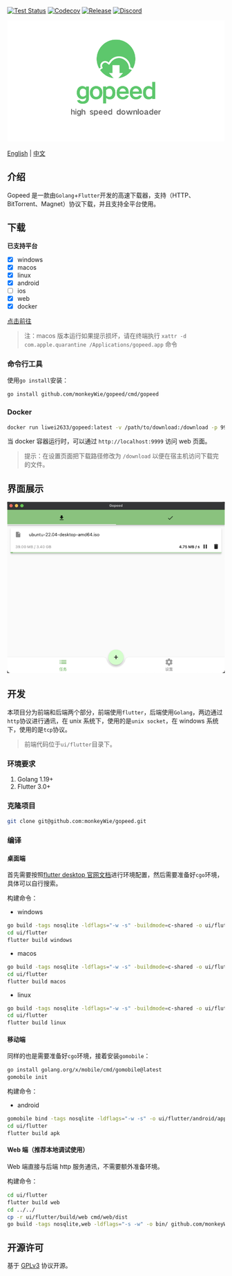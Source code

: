 [![Test Status](https://github.com/monkeyWie/gopeed/workflows/test/badge.svg)](https://github.com/monkeyWie/gopeed/actions?query=workflow%3Atest)
[![Codecov](https://codecov.io/gh/monkeyWie/gopeed/branch/main/graph/badge.svg)](https://codecov.io/gh/monkeyWie/gopeed)
[![Release](https://img.shields.io/github/release/monkeyWie/gopeed.svg?style=flat-square)](https://github.com/monkeyWie/gopeed/releases)
[![Discord](https://img.shields.io/discord/1037992631881449472?label=Discord&logo=discord&style=social)](https://discord.gg/ZUJqJrwCGB)

![](_docs/img/banner.png)

[English](/README.md) | [中文](/README_zh-CN.md)

## 介绍

Gopeed 是一款由`Golang`+`Flutter`开发的高速下载器，支持（HTTP、BitTorrent、Magnet）协议下载，并且支持全平台使用。

## 下载

**已支持平台**

- [x] windows
- [x] macos
- [x] linux
- [x] android
- [ ] ios
- [x] web
- [x] docker

[点击前往](https://github.com/monkeyWie/gopeed/releases/latest)

> 注：macos 版本运行如果提示损坏，请在终端执行 `xattr -d com.apple.quarantine /Applications/gopeed.app` 命令

### 命令行工具

使用`go install`安装：

```bash
go install github.com/monkeyWie/gopeed/cmd/gopeed
```

### Docker

```bash
docker run liwei2633/gopeed:latest -v /path/to/download:/download -p 9999:9999
```

当 docker 容器运行时，可以通过 `http://localhost:9999` 访问 web 页面。
> 提示：在设置页面把下载路径修改为 `/download` 以便在宿主机访问下载完的文件。

## 界面展示

![](_docs/img/ui-demo.png)

## 开发

本项目分为前端和后端两个部分，前端使用`flutter`，后端使用`Golang`，两边通过`http`协议进行通讯，在 unix 系统下，使用的是`unix socket`，在 windows 系统下，使用的是`tcp`协议。

> 前端代码位于`ui/flutter`目录下。

### 环境要求

1. Golang 1.19+
2. Flutter 3.0+

### 克隆项目

```bash
git clone git@github.com:monkeyWie/gopeed.git
```

### 编译

#### 桌面端

首先需要按照[flutter desktop 官网文档](https://docs.flutter.dev/development/platform-integration/desktop)进行环境配置，然后需要准备好`cgo`环境，具体可以自行搜索。

构建命令：

- windows

```bash
go build -tags nosqlite -ldflags="-w -s" -buildmode=c-shared -o ui/flutter/windows/libgopeed.dll github.com/monkeyWie/gopeed/bind/desktop
cd ui/flutter
flutter build windows
```

- macos

```bash
go build -tags nosqlite -ldflags="-w -s" -buildmode=c-shared -o ui/flutter/macos/Frameworks/libgopeed.dylib github.com/monkeyWie/gopeed/bind/desktop
cd ui/flutter
flutter build macos
```

- linux

```bash
go build -tags nosqlite -ldflags="-w -s" -buildmode=c-shared -o ui/flutter/linux/bundle/lib/libgopeed.so github.com/monkeyWie/gopeed/bind/desktop
cd ui/flutter
flutter build linux
```

#### 移动端

同样的也是需要准备好`cgo`环境，接着安装`gomobile`：

```bash
go install golang.org/x/mobile/cmd/gomobile@latest
gomobile init
```

构建命令：

- android

```bash
gomobile bind -tags nosqlite -ldflags="-w -s" -o ui/flutter/android/app/libs/libgopeed.aar -target=android -androidapi 19 -javapkg=com.gopeed github.com/monkeyWie/gopeed/bind/mobile
cd ui/flutter
flutter build apk
```

#### Web 端（推荐本地调试使用）

Web 端直接与后端 http 服务通讯，不需要额外准备环境。

构建命令：

```bash
cd ui/flutter
flutter build web
cd ../../
cp -r ui/flutter/build/web cmd/web/dist
go build -tags nosqlite,web -ldflags="-s -w" -o bin/ github.com/monkeyWie/gopeed/cmd/web
```

## 开源许可

基于 [GPLv3](LICENSE) 协议开源。
